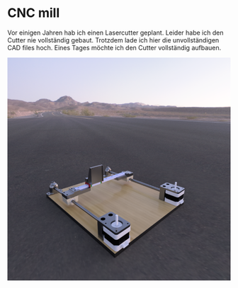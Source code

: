 # CNC mill
Vor einigen Jahren hab ich einen Lasercutter geplant.
Leider habe ich den Cutter nie vollständig gebaut. 
Trotzdem lade ich hier die unvollständigen CAD files hoch. 
Eines Tages möchte ich den Cutter vollständig aufbauen. 

![plot](./cuttter1.png)
